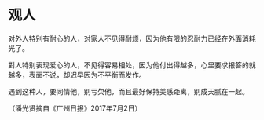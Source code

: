 # 观人

对外人特别有耐心的人，对家人不见得耐烦，因为他有限的忍耐力已经在外面消耗光了。 

對人特别表现爱心的人，不见得容易相处，因为他付出得越多，心里要求报答的就越多，表面不说，却迟早因为不平衡而发作。 

遇到这种人，要同情他，别亏欠他，而且最好保持美感距离，别成天腻在一起。 

（潘光贤摘自《广州日报》2017年7月2日）